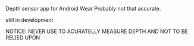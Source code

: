 Depth sensor app for Android Wear
Probably not that accurate. 

still in development

NOTICE: NEVER USE TO ACURATELLY MEASURE DEPTH AND NOT TO BE RELIED UPON

